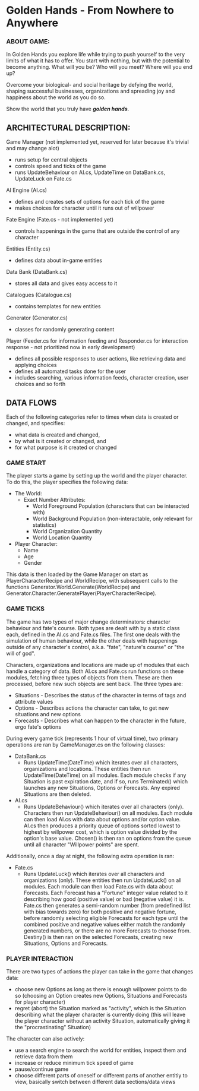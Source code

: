 #	Golden Hands - From Nowhere to Anywhere

###	ABOUT GAME:
In Golden Hands you explore life while trying to push yourself
to the very limits of what it has to offer. You start with nothing, 
but with the potential to become anything. What will you be?
Who will you meet? Where will you end up?

Overcome your biological- and social heritage by defying the world,
shaping successful businesses, organizations and spreading joy and
happiness about the world as you do so.

Show the world that you truly have ***golden hands***.

##  ARCHITECTURAL DESCRIPTION:
Game Manager (not implemented yet, reserved for later because it's trivial and may change alot)
* runs setup for central objects
* controls speed and ticks of the game
* runs UpdateBehaviour on AI.cs, UpdateTime on DataBank.cs, UpdateLuck on Fate.cs

AI Engine (AI.cs)
* defines and creates sets of options for each tick of the game
* makes choices for character until it runs out of willpower

Fate Engine (Fate.cs - not implemented yet)
* controls happenings in the game that are outside the control
  of any character

Entities (Entity.cs)
* defines data about in-game entities

Data Bank (DataBank.cs)
* stores all data and gives easy access to it

Catalogues (Catalogue.cs)
* contains templates for new entities

Generator (Generator.cs)
* classes for randomly generating content

Player (Feeder.cs for information feeding and Responder.cs for interaction response - not prioritized now in early development)
* defines all possible responses to user actions, like retrieving data and applying choices
* defines all automated tasks done for the user
* includes searching, various information feeds, character creation, user choices and so forth

##	DATA FLOWS
Each of the following categories refer to times
when data is created or changed, and specifies: 
* what data is created and changed,
* by what is it created or changed, and
* for what purpose is it created or changed

### GAME START
The player starts a game by setting up the world and the player character. 
To do this, the player specifies the following data:
* The World:
  * Exact Number Attributes:
    * World Foreground Population (characters that can be interacted with)
    * World Background Population (non-interactable, only relevant for statistics)
	* World Organization Quantity
	* World Location Quantity
* Player Character:
  * Name
  * Age
  * Gender

This data is then loaded by the Game Manager on start as
PlayerCharacterRecipe and WorldRecipe, with subsequent calls
to the functions Generator.World.Generate(WorldRecipe) and
Generator.Character.GeneratePlayer(PlayerCharacterRecipe).

### GAME TICKS
The game has two types of major change determinators: character behaviour and fate's course.
Both types are dealt with by a static class each, defined in the AI.cs and Fate.cs files.
The first one deals with the simulation of human behaviour, while the other deals with happenings 
outside of any character's control, a.k.a. "fate", "nature's course" or "the will of god".

Characters, organizations and locations are made up of modules that each handle a category
of data. Both AI.cs and Fate.cs run functions on these modules, fetching three types of 
objects from them. These are then processed, before new such objects are sent back.
The three types are:
* Situations - Describes the status of the character in terms of tags and attribute values
* Options - Describes actions the character can take, to get new situations and new options
* Forecasts - Describes what can happen to the character in the future, ergo fate's options

During every game tick (represents 1 hour of virtual time), two primary 
operations are ran by GameManager.cs on the following classes:
* DataBank.cs
  * Runs UpdateTime(DateTime) which iterates over all characters, organizations and locations.
    These entities then run UpdateTime(DateTime) on all modules. Each module checks if any 
    Situation is past expiration date, and if so, runs Terminated() which launches any new 
    Situations, Options or Forecasts. Any expired Situations are then deleted.
* AI.cs
  * Runs UpdateBehaviour() which iterates over all characters (only). Characters then run
    UpdateBehaviour() on all modules. Each module can then load AI.cs with data about
    options and/or option value. AI.cs then produces a priority queue of options sorted
	lowest to highest by willpower cost, which is option value divided by the option's 
	base value. Chosen() is then ran on options from the queue until all character 
	"Willpower points" are spent.

Additionally, once a day at night, the following extra operation is ran:
* Fate.cs
  * Runs UpdateLuck() which iterates over all characters and organizations (only).
    These entities then run UpdateLuck() on all modules. Each module can then load
    Fate.cs with data about Forecasts. Each Forecast has a "Fortune" integer value 
    related to it describing how good (positive value) or bad (negative value) it is.
    Fate.cs then generates a semi-random number (from predefined list with bias
    towards zero) for both positive and negative fortune, before randomly selecting 
    eligible Forecasts for each type until the combined positive and negative values 
    either match the randomly generated numbers, or there are no more Forecasts to 
    choose from. Destiny() is then ran on the selected Forecasts, creating new
    Situations, Options and Forecasts.


### PLAYER INTERACTION
There are two types of actions the player
can take in the game that changes data:
* choose new Options as long as there is enough willpower points
  to do so (choosing an Option creates new Options, Situations
  and Forecasts for player character)
* regret (abort) the Situation marked as "activity", which is
  the Situation describing what the player character is currently
  doing (this will leave the player character without an activity 
  Situation, automatically giving it the "procrastinating" Situation)

The character can also actively:
* use a search engine to search the world for entities, 
  inspect them and retrieve data from them
* increase or reduce minimum tick speed of game
* pause/continue game
* choose different parts of oneself or different parts
  of another entitiy to view, basically switch between
  different data sections/data views